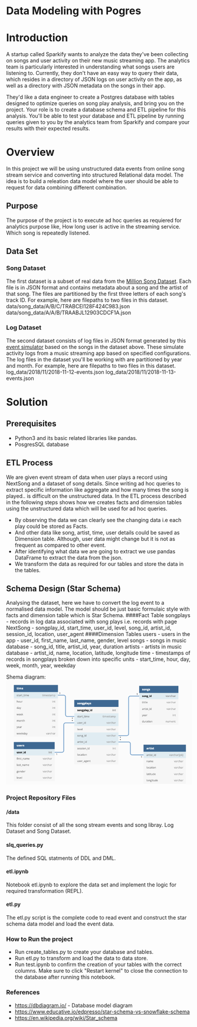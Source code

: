 # Data Modeling with Pogres

# Introduction
A startup called Sparkify wants to analyze the data they've been collecting on songs and user activity on their new music streaming app. The analytics team is particularly interested in understanding what songs users are listening to. Currently, they don't have an easy way to query their data, which resides in a directory of JSON logs on user activity on the app, as well as a directory with JSON metadata on the songs in their app.

They'd like a data engineer to create a Postgres database with tables designed to optimize queries on song play analysis, and bring you on the project. Your role is to create a database schema and ETL pipeline for this analysis. You'll be able to test your database and ETL pipeline by running queries given to you by the analytics team from Sparkify and compare your results with their expected results.
# Overview
In this project we will be using unstructured data events from online song stream service and converting into structured Relational data model. The idea is to build a releation data model where the user should be able to request for data combining different combination.
## Purpose
The purpose of the project is to execute ad hoc queries as requiered for analytics purpose like, How long user is active in the streaming service. Which song is repeatedly listened.
## Data Set
### Song Dataset
The first dataset is a subset of real data from the [Million Song Dataset](https://labrosa.ee.columbia.edu/millionsong/). Each file is in JSON format and contains metadata about a song and the artist of that song. The files are partitioned by the first three letters of each song's track ID. For example, here are filepaths to two files in this dataset.
    data/song_data/A/B/C/TRABCEI128F424C983.json
    data/song_data/A/A/B/TRAABJL12903CDCF1A.json
### Log Dataset
The second dataset consists of log files in JSON format generated by this [event simulator](https://github.com/Interana/eventsim) based on the songs in the dataset above. These simulate activity logs from a music streaming app based on specified configurations.
The log files in the dataset you'll be working with are partitioned by year and month. For example, here are filepaths to two files in this dataset.
log_data/2018/11/2018-11-12-events.json
log_data/2018/11/2018-11-13-events.json

# Solution
## Prerequisites
- Python3 and its basic related libraries like pandas.
- PosgresSQL database

## ETL Process
  We are given event stream of data when user plays a record using NextSong and a dataset of song details. Since writing ad hoc queries to extract specific information like aggregate and how many times the song is played.. is difficult on the unstructured data. In the ETL process described in the following steps shows how we creates facts and dimension tables using the unstructured data which will be used for ad hoc queries.
  - By observing the data we can clearly see the changing data i.e each play could be stored as Facts.
  - And other data like song, artist,  time, user details could be saved as Dimension table. Although, user data might change but it is not as frequent as compared to other event.
  - After identifying what data we are going to extract we use pandas DataFrame to extract the data from the json.
  - We transform the data as required for our tables and store the data in the tables.

## Schema Design (Star Schema)
Analysing the dataset, here we have to convert the log event to a normalised data model. The model should be just basic formulaic style with facts and dimension table which is Star Schema.
####Fact Table
    songplays - records in log data associated with song plays i.e. records with page NextSong
      - songplay_id, start_time, user_id, level, song_id, artist_id, session_id, location, user_agent
####Dimension Tables
    users - users in the app
      - user_id, first_name, last_name, gender, level
    songs - songs in music database
      - song_id, title, artist_id, year, duration
    artists - artists in music database
      - artist_id, name, location, latitude, longitude
    time - timestamps of records in songplays broken down into specific units
      - start_time, hour, day, week, month, year, weekday

Shema diagram:
![](https://github.com/vinayms/data-modeling-with-postgres/blob/main/images/star_schema.png)

### Project Repository Files
#### /data
This folder consist of all the song stream events and song libray. Log Dataset and Song Dataset.

#### slq_queries.py
The defined SQL statments of DDL and DML.
#### etl.ipynb
Notebook etl.ipynb to explore the data set and implement the logic for required transformation (REPL).
#### etl.py
The etl.py script is the complete code to read event and construct the star schema data model and load the event data.

### How to Run the project
- Run create_tables.py to create your database and tables.
- Run etl.py to transform and load the data to data store.
- Run test.ipynb to confirm the creation of your tables with the correct columns. Make sure to click "Restart kernel" to close the connection to the database after running this notebook.
### References
- https://dbdiagram.io/ - Database model diagram
- https://www.educative.io/edpresso/star-schema-vs-snowflake-schema
- https://en.wikipedia.org/wiki/Star_schema
